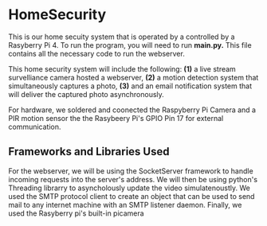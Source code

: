 # HomeSecurity
This is our home secuity system that is operated by a controlled by a Rasyberry Pi 4. To run the program, you will need to run **main.py.** This file contains all the necessary code to run the webserver. 

This home security system will include the following:  **(1)** a live stream survelliance camera hosted a webserver, **(2)** a motion detection system that simultaneously captures a photo, **(3)** and an email notification system that will deliver the captured photo asynchronously. 

For hardware, we soldered and coonected the Raspyberry Pi Camera and a PIR motion sensor the the Rasybeery Pi's GPIO Pin 17 for external communication.

Frameworks and Libraries Used
---
For the webserver, we will be using the SocketServer framework to handle incoming requests into the server's address. We will then be using python's Threading librarry to asyncholously update the video simulatenoustly. We used the SMTP protocol client to create an object that can be used to send mail to any internet machine with an SMTP listener daemon. Finally, we used the Rasyberry pi's built-in picamera
